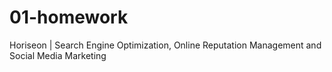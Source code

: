 # 01-homework
Horiseon | Search Engine Optimization,  Online Reputation Management and Social Media Marketing
